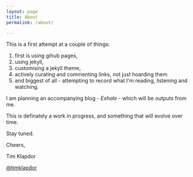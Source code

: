 ```yaml
---
layout: page
title: About
permalink: /about/

---
```


This is a first attempt at a couple of things:

1. first is using gihub pages,
2. using jekyll,
3. customising a jekyll theme,
4. actively curating and commenting links, not just hoarding them
4. and biggest of all - attempting to record what I'm reading, listening and watching.

I am planning an accompanying blog - *Exhale* - which will be outputs from me. 

This is definately a work in progress, and something that will evolve over time. 

Stay tuned. 

Cheers,

Tim Klapdor

[@timklapdor](https://twitter.com/timklapdor)